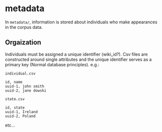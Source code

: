 # metadata

In `metadata/`, information is stored about individuals who make appearances in the corpus data.

## Orgaization

Individuals must be assigned a unique identifier (wiki_id?). Csv files are constructed around single attributes and the unique identifier serves as a primary key (Normal database principles). e.g.:

`individual.csv`
```
id, name
uuid-1, john smith
uuid-2, jane dowski
```

`state.csv`
```
id, state
uuid-1, Ireland
uuid-2, Poland
```

etc...